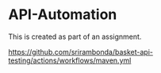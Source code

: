 # API-Automation
This is created as part of an assignment.

https://github.com/srirambonda/basket-api-testing/actions/workflows/maven.yml

